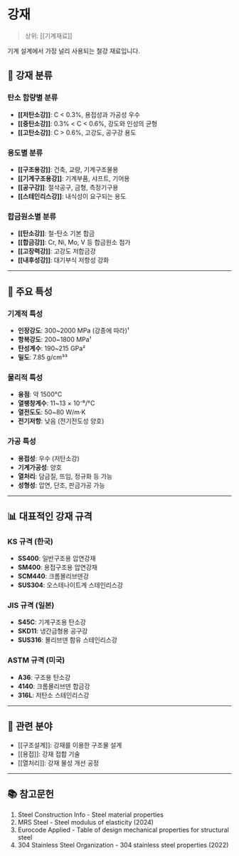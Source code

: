 # 강재

> 상위: [[기계재료]]

기계 설계에서 가장 널리 사용되는 철강 재료입니다.

## 🔩 강재 분류

### 탄소 함량별 분류
- **[[저탄소강]]**: C < 0.3%, 용접성과 가공성 우수
- **[[중탄소강]]**: 0.3% < C < 0.6%, 강도와 인성의 균형
- **[[고탄소강]]**: C > 0.6%, 고강도, 공구강 용도

### 용도별 분류
- **[[구조용강]]**: 건축, 교량, 기계구조물용
- **[[기계구조용강]]**: 기계부품, 샤프트, 기어용
- **[[공구강]]**: 절삭공구, 금형, 측정기구용
- **[[스테인리스강]]**: 내식성이 요구되는 용도

### 합금원소별 분류
- **[[탄소강]]**: 철-탄소 기본 합금
- **[[합금강]]**: Cr, Ni, Mo, V 등 합금원소 첨가
- **[[고장력강]]**: 고강도 저합금강
- **[[내후성강]]**: 대기부식 저항성 강화

---

## 🎯 주요 특성

### 기계적 특성
- **인장강도**: 300~2000 MPa (강종에 따라)¹
- **항복강도**: 200~1800 MPa¹  
- **탄성계수**: 190~215 GPa²
- **밀도**: 7.85 g/cm³³

### 물리적 특성
- **융점**: 약 1500°C
- **열팽창계수**: 11~13 × 10⁻⁶/°C
- **열전도도**: 50~80 W/m·K
- **전기저항**: 낮음 (전기전도성 양호)

### 가공 특성
- **용접성**: 우수 (저탄소강)
- **기계가공성**: 양호
- **열처리**: 담금질, 뜨임, 정규화 등 가능
- **성형성**: 압연, 단조, 판금가공 가능

---

## 📊 대표적인 강재 규격

### KS 규격 (한국)
- **SS400**: 일반구조용 압연강재
- **SM400**: 용접구조용 압연강재  
- **SCM440**: 크롬몰리브덴강
- **SUS304**: 오스테나이트계 스테인리스강

### JIS 규격 (일본)
- **S45C**: 기계구조용 탄소강
- **SKD11**: 냉간금형용 공구강
- **SUS316**: 몰리브덴 함유 스테인리스강

### ASTM 규격 (미국)
- **A36**: 구조용 탄소강
- **4140**: 크롬몰리브덴 합금강
- **316L**: 저탄소 스테인리스강

---

## 🔗 관련 분야
- [[구조설계]]: 강재를 이용한 구조물 설계
- [[용접]]: 강재 접합 기술
- [[열처리]]: 강재 물성 개선 공정

---

## 📚 참고문헌
1. Steel Construction Info - Steel material properties
2. MRS Steel - Steel modulus of elasticity (2024)
3. Eurocode Applied - Table of design mechanical properties for structural steel
4. 304 Stainless Steel Organization - 304 stainless steel properties (2022)